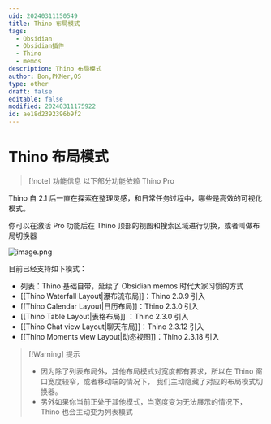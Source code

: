 ```yaml
---
uid: 20240311150549
title: Thino 布局模式
tags:
  - Obsidian
  - Obsidian插件
  - Thino
  - memos
description: Thino 布局模式
author: Bon,PKMer,OS
type: other
draft: false
editable: false
modified: 20240311175922
id: ae18d2392396b9f2
---
```


# Thino 布局模式

> [!note] 功能信息
> 以下部分功能依赖 Thino Pro

Thino 自 2.1 后一直在探索在整理灵感，和日常任务过程中，哪些是高效的可视化模式。

你可以在激活 Pro 功能后在 Thino 顶部的视图和搜索区域进行切换，或者叫做布局切换器

![image.png](https://cdn.pkmer.cn/images/20240322092622.png!pkmer)

目前已经支持如下模式：

- 列表：Thino 基础自带，延续了 Obsidian memos 时代大家习惯的方式
- [[Thino Waterfall Layout|瀑布流布局]]：Thino 2.0.9 引入
- [[Thino Calendar Layout|日历布局]]：Thino 2.3.0 引入
- [[Thino Table Layout|表格布局]] ：Thino 2.3.0 引入
- [[Thino Chat view Layout|聊天布局]]：Thino 2.3.12 引入
- [[Thino Moments view Layout|动态视图]]：Thino 2.3.18 引入

>[!Warning] 提示
>- 因为除了列表布局外，其他布局模式对宽度都有要求，所以在 Thino 窗口宽度较窄，或者移动端的情况下， 我们主动隐藏了对应的布局模式切换器。
>- 另外如果你当前正处于其他模式，当宽度变为无法展示的情况下，Thino 也会主动变为列表模式